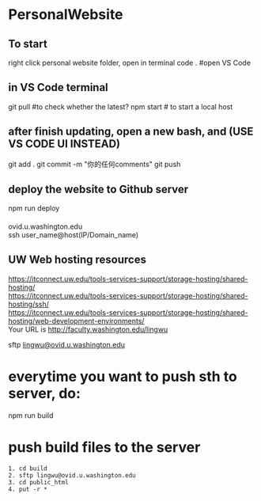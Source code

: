 # PersonalWebsite

## To start
right click personal website folder,
open in terminal
code . #open VS Code

## in VS Code terminal
git pull #to check whether the latest?
npm start # to start a local host



## after finish updating, open a new bash, and (USE VS CODE UI INSTEAD)
git add .
git commit -m "你的任何comments"
git push

## deploy the website to Github server
npm run deploy

#### 
ovid.u.washington.edu  
ssh user_name@host(IP/Domain_name)  


## UW Web hosting resources
https://itconnect.uw.edu/tools-services-support/storage-hosting/shared-hosting/  
https://itconnect.uw.edu/tools-services-support/storage-hosting/shared-hosting/ssh/  
https://itconnect.uw.edu/tools-services-support/storage-hosting/shared-hosting/web-development-environments/  
Your URL is http://faculty.washington.edu/lingwu


sftp lingwu@ovid.u.washington.edu

# everytime you want to push sth to server, do:   
npm run build   

# push build files to the server

    1. cd build
    2. sftp lingwu@ovid.u.washington.edu
    3. cd public_html
    4. put -r *
